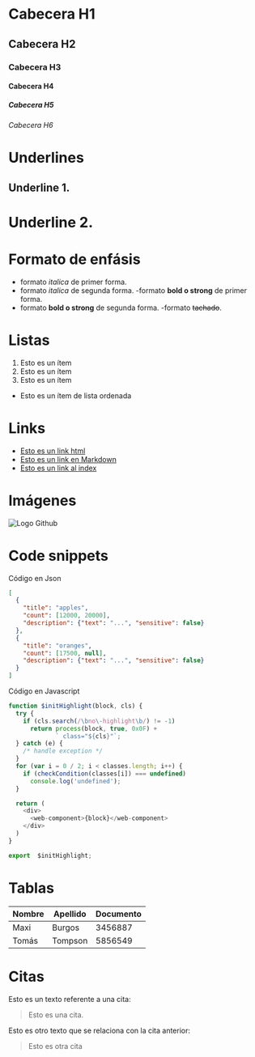 # Cabecera H1
## Cabecera H2
### Cabecera H3
#### Cabecera H4
##### Cabecera H5
###### Cabecera H6

# Underlines
Underline 1.
-----------

Underline 2.
=========

# Formato de enfásis
- formato *italica* de primer forma.
- formato _italica_ de segunda forma.
-formato **bold o strong** de primer forma.
- formato __bold o strong__ de segunda forma.
-formato ~~tachado~~.

# Listas
1. Esto es un ítem
2. Esto es un ítem
3. Esto es un ítem 
- Esto es un ítem de lista ordenada

# Links
- <a href="http://www.google.com">Esto es un link html</a>
- [Esto es un link en Markdown](http://www.google.com)
- [Esto es un link al index](index.html)

# Imágenes
![Logo Github](https://github.githubassets.com/images/modules/open_graph/github-mark.png)

# Code snippets
Código en Json
```JSON
[
  {
    "title": "apples",
    "count": [12000, 20000],
    "description": {"text": "...", "sensitive": false}
  },
  {
    "title": "oranges",
    "count": [17500, null],
    "description": {"text": "...", "sensitive": false}
  }
]
```
Código en Javascript
```Javascript
function $initHighlight(block, cls) {
  try {
    if (cls.search(/\bno\-highlight\b/) != -1)
      return process(block, true, 0x0F) +
             ` class="${cls}"`;
  } catch (e) {
    /* handle exception */
  }
  for (var i = 0 / 2; i < classes.length; i++) {
    if (checkCondition(classes[i]) === undefined)
      console.log('undefined');
  }

  return (
    <div>
      <web-component>{block}</web-component>
    </div>
  )
}

export  $initHighlight;
```

# Tablas
| Nombre | Apellido | Documento|
| ------ | ------ | ------ |
| Maxi | Burgos | 3456887
| Tomás | Tompson | 5856549

# Citas
Esto es un texto referente a una cita: 
> Esto es una cita.

Esto es otro texto que se relaciona con la cita anterior: 
> Esto es otra cita

